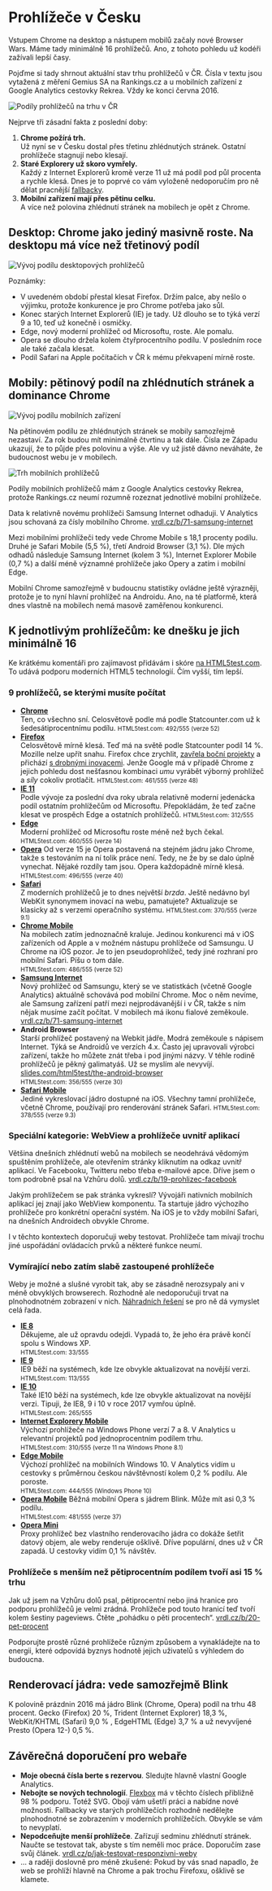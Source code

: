 # Prohlížeče v Česku

Vstupem Chrome na desktop a nástupem mobilů začaly nové Browser Wars. Máme tady minimálně 16 prohlížečů. Ano, z tohoto pohledu už kodéři zažívali lepší časy.

Pojďme si tady shrnout aktuální stav trhu prohlížečů v ČR. Čísla v textu jsou vytažená z měření Gemius SA na Rankings.cz a u mobilních zařízení z Google Analytics cestovky Rekrea. Vždy ke konci června 2016.

![Podíly prohlížečů na trhu v ČR](dist/images/original/prohlizece-desktop-kolac.jpg)

Nejprve tři zásadní fakta z poslední doby:

1. **Chrome požírá trh.**    
Už nyní se v Česku dostal přes třetinu zhlédnutých stránek. Ostatní prohlížeče stagnují nebo klesají.
2. **Staré Explorery už skoro vymřely.**    
Každý z Internet Explorerů kromě verze 11 už má podíl pod půl procenta a rychle klesá. Dnes je to poprvé co vám vyloženě nedoporučím pro ně dělat pracnější [fallbacky](fallback.md).
3. **Mobilní zařízení mají přes pětinu celku.**    
A více než polovina zhlédnutí stránek na mobilech je opět z Chrome.


## Desktop: Chrome jako jediný masivně roste. Na desktopu má více než třetinový podíl

![Vývoj podílu desktopových prohlížečů](dist/images/original/prohlizece-desktop.jpg)

Poznámky:

- V uvedeném období přestal klesat Firefox. Držím palce, aby nešlo o výjimku, protože konkurence je pro Chrome potřeba jako sůl.
- Konec starých Internet Explorerů (IE) je tady. Už dlouho se to týká verzí 9 a 10, teď už konečně i osmičky. 
- Edge, nový moderní prohlížeč od Microsoftu, roste. Ale pomalu.
- Opera se dlouho držela kolem čtyřprocentního podílu. V posledním roce ale také začala klesat.
- Podíl Safari na Apple počítačích v ČR k mému překvapení mírně roste. 

## Mobily: pětinový podíl na zhlédnutích stránek a dominance Chrome

![Vývoj podílu mobilních zařízení](dist/images/original/prohlizece-mobily-podil.jpg)

Na pětinovém podílu ze zhlédnutých stránek se mobily samozřejmě nezastaví. Za rok budou mít minimálně čtvrtinu a tak dále. Čísla ze Západu ukazují, že to půjde přes polovinu a výše. Ale vy už jistě dávno neváháte, že budoucnost webu je v mobilech.

![Trh mobilních prohlížečů](dist/images/original/prohlizece-mobily-kolac.jpg)

Podíly mobilních prohlížečů mám z Google Analytics cestovky Rekrea, protože Rankings.cz neumí rozumně rozeznat jednotlivé mobilní prohlížeče.

Data k relativně novému prohlížeči Samsung Internet odhaduji. V Analytics jsou schovaná za čísly mobilního Chrome. [vrdl.cz/b/71-samsung-internet](https://www.vzhurudolu.cz/blog/71-samsung-internet)

Mezi mobilními prohlížeči tedy vede Chrome Mobile s 18,1 procenty podílu. Druhé je Safari Mobile (5,5 %), třetí Android Browser (3,1 %). Dle mých odhadů následuje Samsung Internet (kolem 3 %), Internet Explorer Mobile (0,7 %) a další méně významné prohlížeče jako Opery a zatím i mobilní Edge. 

Mobilní Chrome samozřejmě v budoucnu statistiky ovládne ještě výrazněji, protože je to nyní hlavní prohlížeč na Androidu. Ano, na té platformě, která dnes vlastně na mobilech nemá masově zaměřenou konkurenci. 

## K jednotlivým prohlížečům: ke dnešku je jich minimálně 16

Ke krátkému komentáři pro zajímavost přidávám i skóre [na HTML5test.com](https://html5test.com/). To udává podporu moderních HTML5 technologií. Čím vyšší, tím lepší.

### 9 prohlížečů, se kterými musíte počítat

- **[Chrome](https://en.wikipedia.org/wiki/Google_Chrome)**  
  Ten, co všechno sní. Celosvětově podle má podle Statcounter.com už k šedesátiprocentnímu podílu.
  <small>HTML5test.com: 492/555 (verze 52)</small>
- **[Firefox](https://en.wikipedia.org/wiki/Firefox)**  
  Celosvětově mírně klesá. Teď má na světě podle Statcounter podíl 14 %. Mozille nelze upřít snahu. Firefox chce zrychlit, [zavřela boční projekty](https://twitter.com/jsnajdr/status/785095932782190592) a přichází [s drobnými inovacemi](https://testpilot.firefox.com/experiments). Jenže Google má v případě Chrome z jejich pohledu dost nešťasnou kombinaci *umu* vyrábět výborný prohlížeč a *síly* cokoliv protlačit.
  <small>HTML5test.com: 461/555 (verze 48)</small>
- **[IE 11](https://en.wikipedia.org/wiki/Internet_Explorer_11)**  
  Podle vývoje za poslední dva roky ubrala relativně moderní jedenácka podíl ostatním prohlížečům od Microsoftu. Přepokládám, že teď začne klesat ve prospěch Edge a ostatních prohlížečů.
  <small>HTML5test.com: 312/555</small>
- **[Edge](https://en.wikipedia.org/wiki/Microsoft_Edge)**  
  Moderní prohlížeč od Microsoftu roste méně než bych čekal.
  <small>HTML5test.com: 460/555 (verze 14)</small>
- **[Opera](https://en.wikipedia.org/wiki/Opera_(web_browser))**
  Od verze 15 je Opera postavená na stejném jádru jako Chrome, takže s testováním na ní tolik práce není. Tedy, ne že by se dalo úplně vynechat. Nějaké rozdíly tam jsou. Opera každopádně mírně klesá. 
  <small>HTML5test.com: 496/555 (verze 40)</small>
- **[Safari](https://en.wikipedia.org/wiki/Safari_(web_browser))**  
  Z moderních prohlížečů je to dnes největší *brzda*. Ještě nedávno byl WebKit synonymem inovací na webu, pamatujete? Aktualizuje se klasicky až s verzemi operačního systému.
  <small>HTML5test.com: 370/555 (verze 9.1)</small>
- **[Chrome Mobile](https://en.wikipedia.org/wiki/Google_Chrome_for_Android)**    
  Na mobilech zatím jednoznačně kraluje. Jedinou konkurenci má v iOS zařízeních od Apple a v možném nástupu prohlížeče od Samsungu. U Chrome na iOS pozor. Je to jen pseudoprohlížeč, tedy jiné rozhraní pro mobilní Safari. Píšu o tom dále.  
  <small>HTML5test.com: 486/555 (verze 52)</small>
- **[Samsung Internet](http://developer.samsung.com/internet)**  
  Nový prohlížeč od Samsungu, který se ve statistkách (včetně Google Analytics) aktuálně schovává  pod mobilní Chrome. Moc o něm nevíme, ale Samsung zařízení patří mezi nejprodávanější i v ČR, takže s ním nějak musíme začít počítat. V mobilech má ikonu fialové zeměkoule. [vrdl.cz/b/71-samsung-internet](https://www.vzhurudolu.cz/blog/71-samsung-internet) 
- **Android Browser**  
  Starší prohlížeč postavený na Webkit jádře. Modrá zeměkoule s nápisem Internet. Týká se Androidů ve verzích 4.x. Často jej upravovali výrobci zařízení, takže ho můžete znát třeba i pod jinými názvy. V téhle rodině prohlížečů je pěkný galimatyáš. Už se myslím ale nevyvíjí. [slides.com/html5test/the-android-browser](http://slides.com/html5test/the-android-browser)  
  <small>HTML5test.com: 356/555 (verze 30)</small>
- **[Safari Mobile](https://en.wikipedia.org/wiki/Safari_(web_browser))**  
  Jediné vykreslovací jádro dostupné na iOS. Všechny tamní prohlížeče, včetně Chrome, používají pro renderování stránek Safari. 
  <small>HTML5test.com: 378/555 (verze 9.3)</small>

### Speciální kategorie: WebView a prohlížeče uvnitř aplikací

Většina dnešních zhlédnutí webů na mobilech se neodehrává vědomým spuštěním prohlížeče, ale otevřením stránky kliknutím na odkaz uvnitř aplikací. Ve Facebooku, Twitteru nebo třeba e-mailové apce. Dříve jsem o tom podrobně psal na Vzhůru dolů. [vrdl.cz/b/19-prohlizec-facebook](https://www.vzhurudolu.cz/blog/19-prohlizec-facebook)

Jakým prohlížečem se pak stránka vykreslí? Vývojáři nativních mobilních aplikací jej znají jako WebView komponentu. Ta startuje jádro výchozího prohlížeče pro konkrétní operační systém. Na iOS je to vždy mobilní Safari, na dnešních Androidech obvykle Chrome. 

I v těchto kontextech doporučuji weby testovat. Prohlížeče tam mívají trochu jiné uspořádání ovládacích prvků a některé funkce neumí.

### Vymírající nebo zatím slabě zastoupené prohlížeče

Weby je možné a slušné vyrobit tak, aby se zásadně nerozsypaly ani v méně obvyklých browserech. Rozhodně ale nedoporučuji trvat na plnohodnotném zobrazení v nich. [Náhradních řešení](fallback.md) se pro ně dá vymyslet celá řada.

- **[IE 8](https://en.wikipedia.org/wiki/Internet_Explorer_8)**   
  Děkujeme, ale už opravdu odejdi. Vypadá to, že jeho éra právě končí spolu s Windows XP.  
  <small>HTML5test.com: 33/555</small>  
- **[IE 9](https://en.wikipedia.org/wiki/Internet_Explorer_9)**  
  IE9 běží na systémech, kde lze obvykle aktualizovat na novější verzi.  
  <small>HTML5test.com: 113/555</small>  
- **[IE 10](https://en.wikipedia.org/wiki/Internet_Explorer_10)**  
  Také IE10 běží na systémech, kde lze obvykle aktualizovat na novější verzi. Tipuji, že IE8, 9 i 10 v roce 2017 vymřou úplně.  
  <small>HTML5test.com: 265/555</small>  
- **[Internet Explorery Mobile](https://en.wikipedia.org/wiki/Internet_Explorer_Mobile)**  
  Výchozí prohlížeče na Windows Phone verzí 7 a 8. V Analytics u relevantní projektů pod jednoprocentním podílem trhu.  
  <small>HTML5test.com: 310/555 (verze 11 na Windows Phone 8.1)</small>  
- **[Edge Mobile](http://jecas.cz/edge-mobile)**  
  Výchozí prohlížeč na mobilních Windows 10. V Analytics vidím u cestovky s průměrnou českou návštěvností kolem 0,2 % podílu. Ale poroste.    
  <small>HTML5test.com: 444/555 (Windows Phone 10) </small>   
- **[Opera Mobile](http://www.opera.com/cs/mobile)**
  Běžná mobilní Opera s jádrem Blink. Může mít asi 0,3 % podílu.    
  <small>HTML5test.com: 481/555 (verze 37)</small>  
- **[Opera Mini](http://www.opera.com/cs/mobile/mini)**  
  Proxy prohlížeč bez vlastního renderovacího jádra co dokáže šetřit datový objem, ale weby renderuje ošklivě. Dříve populární, dnes už v ČR zapadá. U cestovky vidím 0,1 % návštěv.


### Prohlížeče s menším než pětiprocentním podílem tvoří asi 15 % trhu

Jak už jsem na Vzhůru dolů psal, pětiprocentní nebo jiná hranice pro podporu prohlížečů je velmi zrádná. Prohlížeče pod touto hranicí teď tvoří kolem šestiny pageviews. Čtěte „pohádku o pěti procentech“. [vrdl.cz/b/20-pet-procent](https://www.vzhurudolu.cz/blog/20-pet-procent)

Podporujte prostě různé prohlížeče různým způsobem a vynakládejte na to energii, které odpovídá byznys hodnotě jejich uživatelů s výhledem do budoucna.


## Renderovací jádra: vede samozřejmě Blink

K polovině prázdnin 2016 má jádro Blink (Chrome, Opera) podíl na trhu 48 procent. Gecko (Firefox) 20 %, Trident (Internet Explorer) 18,3 %, WebKit/KHTML (Safari) 9,0 % , EdgeHTML (Edge)  3,7 % a už nevyvíjené Presto (Opera 12-) 0,5 %.


## Závěrečná doporučení pro webaře


- **Moje obecná čísla berte s rezervou**. Sledujte hlavně vlastní Google Analytics.
- **Nebojte se nových technologií**. [Flexbox](css3-flexbox.md) má v těchto číslech přibližně 98 % podporu. Totéž SVG. Obojí vám ušetří práci a nabídne nové možnosti. Fallbacky ve starých prohlížečích rozhodně nedělejte plnohodnotné se zobrazením v moderních prohlížečích. Obvykle se vám to nevyplatí.
- **Nepodceňujte menší prohlížeče**. Zařízují sedminu zhlédnutí stránek. Naučte se testovat tak, abyste s tím neměli moc práce. Doporučím zase svůj článek. [vrdl.cz/p/jak-testovat-responzivni-weby](https://www.vzhurudolu.cz/prirucka/jak-testovat-responzivni-weby)
- … a raději doslovně pro méně zkušené: Pokud by vás snad napadlo, že web se prohlíží hlavně na Chrome a pak trochu Firefoxu, ošklivě se klamete. 



